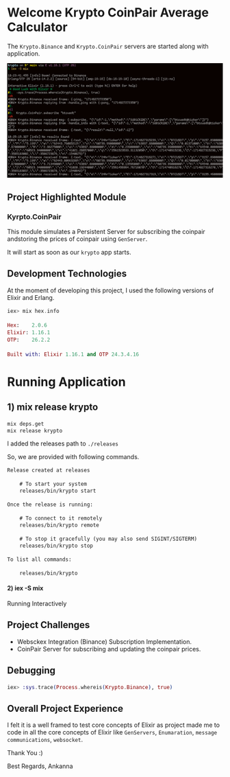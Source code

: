 # Welcome Krypto CoinPair Average Calculator
The `Krypto.Binance` and `Krypto.CoinPair` servers are started along with application.

![Project Out Line Image](krypto.png)


## Project Highlighted Module

### Kyrpto.CoinPair

This module simulates a Persistent Server for subscribing the coinpair andstoring the prices of coinpair using `GenServer`.

It will start as soon as our `krypto` app starts.

## Development Technologies

At the moment of developing this project, I used the following versions of
Elixir and Erlang.

```elixir
iex> mix hex.info

Hex:    2.0.6
Elixir: 1.16.1
OTP:    26.2.2

Built with: Elixir 1.16.1 and OTP 24.3.4.16

```
# Running Application

## 1) mix release krypto

```
mix deps.get
mix release krypto
```

I added the releases path to `./releases` 

So, we are provided with following commands.

```
Release created at releases

    # To start your system
    releases/bin/krypto start

Once the release is running:

    # To connect to it remotely
    releases/bin/krypto remote

    # To stop it gracefully (you may also send SIGINT/SIGTERM)
    releases/bin/krypto stop

To list all commands:

    releases/bin/krypto

```

#### 2) iex -S mix

Running Interactively

## Project Challenges

- Websckex Integration (Binance) Subscription Implementation.
- CoinPair Server for subscribing and updating the coinpair prices.

## Debugging

```elixir
iex> :sys.trace(Process.whereis(Krypto.Binance), true)

```

## Overall Project Experience

I felt it is a well framed to test core concepts of Elixir as project made me to code in all the core concepts of Elixir like `GenServers`, `Enumaration`, `message communications`, `websocket`.

Thank You :)

Best Regards,
Ankanna


